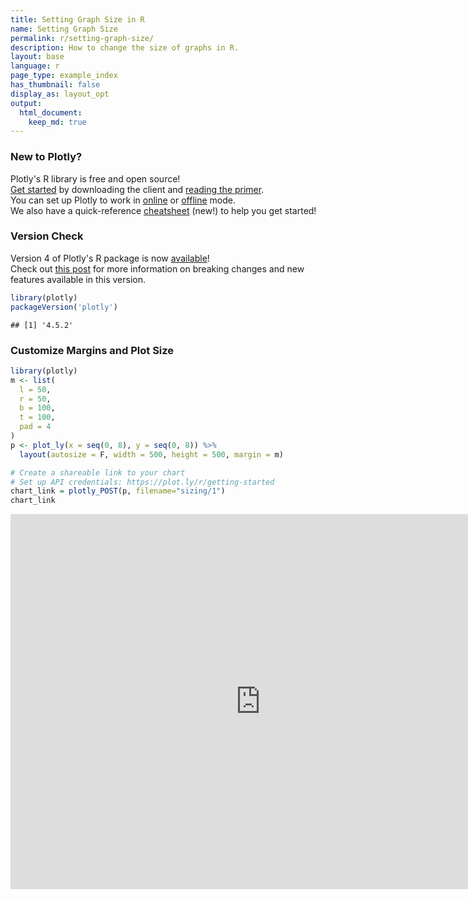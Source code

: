 ```yaml
---
title: Setting Graph Size in R
name: Setting Graph Size
permalink: r/setting-graph-size/
description: How to change the size of graphs in R.
layout: base
language: r
page_type: example_index
has_thumbnail: false
display_as: layout_opt
output:
  html_document:
    keep_md: true
---
```



### New to Plotly?

Plotly's R library is free and open source!<br>
[Get started](https://plot.ly/r/getting-started/) by downloading the client and [reading the primer](https://plot.ly/r/getting-started/).<br>
You can set up Plotly to work in [online](https://plot.ly/r/getting-started/#hosting-graphs-in-your-online-plotly-account) or [offline](https://plot.ly/r/offline/) mode.<br>
We also have a quick-reference [cheatsheet](https://images.plot.ly/plotly-documentation/images/r_cheat_sheet.pdf) (new!) to help you get started!

### Version Check

Version 4 of Plotly's R package is now [available](https://plot.ly/r/getting-started/#installation)!<br>
Check out [this post](http://moderndata.plot.ly/upgrading-to-plotly-4-0-and-above/) for more information on breaking changes and new features available in this version.

```r
library(plotly)
packageVersion('plotly')
```

```
## [1] '4.5.2'
```

### Customize Margins and Plot Size

```r
library(plotly)
m <- list(
  l = 50,
  r = 50,
  b = 100,
  t = 100,
  pad = 4
)
p <- plot_ly(x = seq(0, 8), y = seq(0, 8)) %>%
  layout(autosize = F, width = 500, height = 500, margin = m)

# Create a shareable link to your chart
# Set up API credentials: https://plot.ly/r/getting-started
chart_link = plotly_POST(p, filename="sizing/1")
chart_link
```

<iframe src="https://plot.ly/~RPlotBot/3157.embed" width="800" height="600" id="igraph" scrolling="no" seamless="seamless" frameBorder="0"> </iframe>
